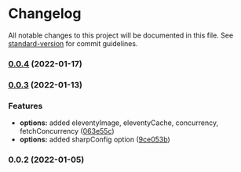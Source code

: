 # Changelog

All notable changes to this project will be documented in this file. See [standard-version](https://github.com/conventional-changelog/standard-version) for commit guidelines.

### [0.0.4](https://github.com/szegheo/webpack-eleventy-img-loader/compare/v0.0.3...v0.0.4) (2022-01-17)

### [0.0.3](https://github.com/szegheo/webpack-eleventy-img-loader/compare/v0.0.2...v0.0.3) (2022-01-13)


### Features

* **options:** added eleventyImage, eleventyCache, concurrency, fetchConcurrency ([063e55c](https://github.com/szegheo/webpack-eleventy-img-loader/commit/063e55c7a79b8dfff8a5eeeed6730f2a3a6baf42))
* **options:** added sharpConfig option ([9ce053b](https://github.com/szegheo/webpack-eleventy-img-loader/commit/9ce053bdc5c60f4c5335e4c0f8412290b4f9773b))

### 0.0.2 (2022-01-05)
